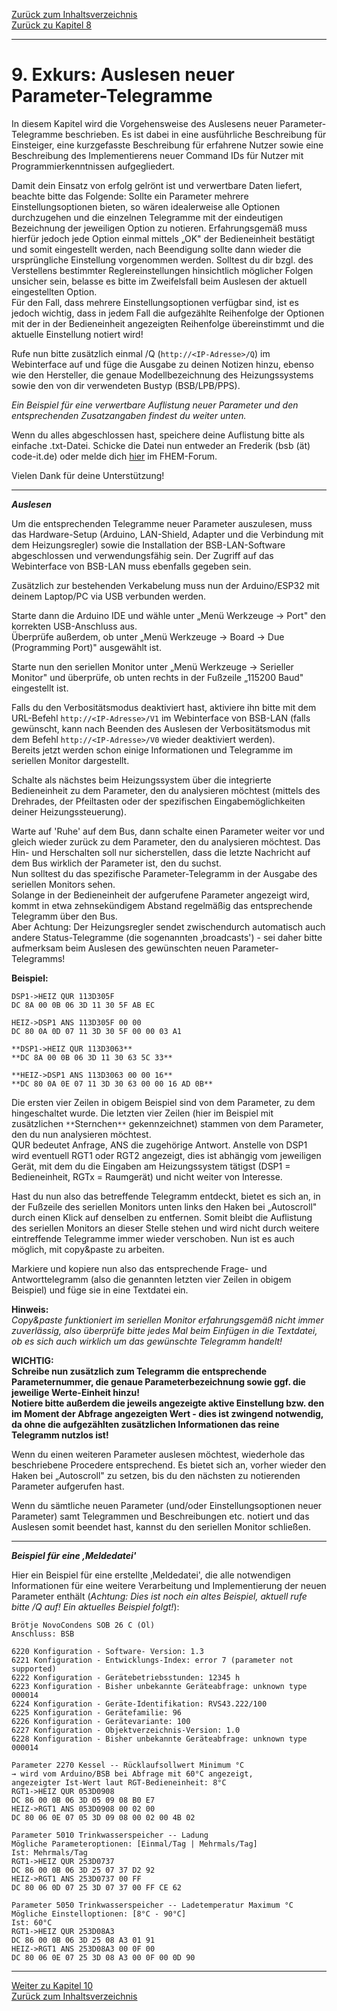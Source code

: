 [Zurück zum Inhaltsverzeichnis](inhaltsverzeichnis.md)  
[Zurück zu Kapitel 8](kap08.md)    
    
---
    
# 9. Exkurs: Auslesen neuer Parameter-Telegramme

In diesem Kapitel wird die Vorgehensweise des Auslesens neuer
Parameter-Telegramme beschrieben. Es ist dabei in eine ausführliche
Beschreibung für Einsteiger, eine kurzgefasste Beschreibung für
erfahrene Nutzer sowie eine Beschreibung des Implementierens neuer
Command IDs für Nutzer mit Programmierkenntnissen aufgegliedert.

Damit dein Einsatz von erfolg gelrönt ist und verwertbare Daten liefert, beachte bitte das Folgende: 
Sollte ein Parameter mehrere Einstellungsoptionen bieten, so wären
idealerweise alle Optionen durchzugehen und die einzelnen Telegramme mit
der eindeutigen Bezeichnung der jeweiligen Option zu notieren.
Erfahrungsgemäß muss hierfür jedoch jede Option einmal mittels „OK" der
Bedieneinheit bestätigt und somit eingestellt werden, nach Beendigung
sollte dann wieder die ursprüngliche Einstellung vorgenommen werden.
Solltest du dir bzgl. des Verstellens bestimmter Reglereinstellungen
hinsichtlich möglicher Folgen unsicher sein, belasse es bitte im
Zweifelsfall beim Auslesen der aktuell eingestellten Option.  
Für den Fall, dass mehrere Einstellungsoptionen verfügbar sind, ist es
jedoch wichtig, dass in jedem Fall die aufgezählte Reihenfolge der
Optionen mit der in der Bedieneinheit angezeigten Reihenfolge
übereinstimmt und die aktuelle Einstellung notiert wird!

Rufe nun bitte zusätzlich einmal /Q (`http://<IP-Adresse>/Q`) im Webinterface
auf und füge die Ausgabe zu deinen Notizen
hinzu, ebenso wie den Hersteller, die genaue Modellbezeichnung des
Heizungssystems sowie den von dir verwendeten Bustyp (BSB/LPB/PPS).

*Ein Beispiel für eine verwertbare Auflistung neuer Parameter und den
entsprechenden Zusatzangaben findest du weiter unten.*

Wenn du alles abgeschlossen hast, speichere deine Auflistung bitte als
einfache .txt-Datei. Schicke die Datei nun entweder an Frederik (bsb (ät) code-it.de) oder melde dich [hier](https://forum.fhem.de/index.php/topic,29762.0.html) im FHEM-Forum.

Vielen Dank für deine Unterstützung!
    
---
    
***Auslesen***  

Um die entsprechenden Telegramme neuer Parameter auszulesen, muss das
Hardware-Setup (Arduino, LAN-Shield, Adapter und die Verbindung mit dem
Heizungsregler) sowie die Installation der BSB-LAN-Software
abgeschlossen und verwendungsfähig sein. Der Zugriff auf das
Webinterface von BSB-LAN muss ebenfalls gegeben sein.

Zusätzlich zur bestehenden Verkabelung muss nun der Arduino/ESP32 mit deinem
Laptop/PC via USB verbunden werden.  

Starte dann die Arduino IDE und wähle unter „Menü Werkzeuge → Port" den
korrekten USB-Anschluss aus.  
Überprüfe außerdem, ob unter „Menü Werkzeuge → Board → Due (Programming Port)" ausgewählt
ist.

Starte nun den seriellen Monitor unter „Menü Werkzeuge → Serieller
Monitor" und überprüfe, ob unten rechts in der Fußzeile „115200 Baud"
eingestellt ist.  

Falls du den Verbositätsmodus deaktiviert hast, aktiviere ihn bitte mit dem URL-Befehl
`http://<IP-Adresse>/V1` im Webinterface von BSB-LAN (falls gewünscht, kann nach Beenden des Auslesen der Verbositätsmodus mit dem Befehl `http://<IP-Adresse>/V0` wieder deaktiviert werden).  
Bereits jetzt
werden schon einige Informationen und Telegramme im seriellen Monitor
dargestellt.  

Schalte als nächstes beim Heizungssystem über die integrierte
Bedieneinheit zu dem Parameter, den du analysieren möchtest (mittels des
Drehrades, der Pfeiltasten oder der spezifischen Eingabemöglichkeiten
deiner Heizungssteuerung).

Warte auf \'Ruhe\' auf dem Bus, dann schalte einen Parameter weiter vor
und gleich wieder zurück zu dem Parameter, den du analysieren möchtest.
Das Hin- und Herschalten soll nur sicherstellen, dass die letzte
Nachricht auf dem Bus wirklich der Parameter ist, den du suchst.  
Nun solltest du das spezifische Parameter-Telegramm in der Ausgabe des
seriellen Monitors sehen.  
Solange in der Bedieneinheit der aufgerufene Parameter angezeigt wird,
kommt in etwa zehnsekündigem Abstand regelmäßig das entsprechende
Telegramm über den Bus.  
Aber Achtung: Der Heizungsregler sendet zwischendurch automatisch auch
andere Status-Telegramme (die sogenannten ‚broadcasts') - sei daher
bitte aufmerksam beim Auslesen des gewünschten neuen
Parameter-Telegramms!

**Beispiel:**
    
```
DSP1->HEIZ QUR 113D305F  
DC 8A 00 0B 06 3D 11 30 5F AB EC  
    
HEIZ->DSP1 ANS 113D305F 00 00  
DC 80 0A 0D 07 11 3D 30 5F 00 00 03 A1  
    
**DSP1->HEIZ QUR 113D3063**  
**DC 8A 00 0B 06 3D 11 30 63 5C 33**  
    
**HEIZ->DSP1 ANS 113D3063 00 00 16**  
**DC 80 0A 0E 07 11 3D 30 63 00 00 16 AD 0B**  
```
    
Die ersten vier Zeilen in obigem Beispiel sind von dem Parameter, zu dem hingeschaltet wurde. Die letzten vier Zeilen (hier im Beispiel mit zusätzlichen `**`Sternchen`**` gekennzeichnet) stammen von dem Parameter, den du nun analysieren möchtest.  
QUR bedeutet Anfrage, ANS die zugehörige Antwort. Anstelle von DSP1 wird eventuell RGT1 oder RGT2 angezeigt, dies ist abhängig vom jeweiligen Gerät, mit dem du die Eingaben am Heizungssystem tätigst (DSP1 = Bedieneinheit, RGTx = Raumgerät) und nicht weiter von Interesse.  

Hast du nun also das betreffende Telegramm entdeckt, bietet es sich an, in der Fußzeile des seriellen Monitors unten links den Haken bei „Autoscroll" durch einen Klick auf denselben zu entfernen. Somit bleibt die Auflistung des seriellen Monitors an dieser Stelle stehen und wird nicht durch weitere eintreffende Telegramme immer wieder verschoben. Nun ist es auch möglich, mit copy&paste zu arbeiten.  

Markiere und kopiere nun also das entsprechende Frage- und Antworttelegramm (also die genannten letzten vier Zeilen in obigem Beispiel) und füge sie in eine Textdatei ein.  
    
**Hinweis:**    
*Copy&paste funktioniert im seriellen Monitor erfahrungsgemäß nicht immer zuverlässig, also überprüfe bitte jedes Mal beim Einfügen in die Textdatei, ob es sich auch wirklich um das gewünschte Telegramm handelt!*  

**WICHTIG:**  
**Schreibe nun zusätzlich zum Telegramm die entsprechende Parameternummer, die genaue Parameterbezeichnung sowie ggf. die jeweilige Werte-Einheit hinzu!**  
**Notiere bitte außerdem die jeweils angezeigte aktive Einstellung bzw. den im Moment der Abfrage angezeigten Wert - dies ist zwingend notwendig, da ohne die aufgezählten zusätzlichen Informationen das reine Telegramm nutzlos ist!**  

Wenn du einen weiteren Parameter auslesen möchtest, wiederhole das beschriebene Procedere entsprechend. Es bietet sich an, vorher wieder den Haken bei „Autoscroll" zu setzen, bis du den nächsten zu notierenden Parameter aufgerufen hast.  

Wenn du sämtliche neuen Parameter (und/oder Einstellungsoptionen neuer Parameter) samt Telegrammen und Beschreibungen etc. notiert und das Auslesen somit beendet hast, kannst du den seriellen Monitor schließen.  
    
---
          
***Beispiel für eine ‚Meldedatei'***

Hier ein Beispiel für eine erstellte ‚Meldedatei', die alle notwendigen Informationen für eine weitere Verarbeitung und Implementierung der neuen Parameter enthält (*Achtung: Dies ist noch ein altes Beispiel, aktuell rufe bitte /Q auf! Ein aktuelles Beispiel folgt!*):  
    
```
Brötje NovoCondens SOB 26 C (Öl)  
Anschluss: BSB  
    
6220 Konfiguration - Software- Version: 1.3  
6221 Konfiguration - Entwicklungs-Index: error 7 (parameter not supported)  
6222 Konfiguration - Gerätebetriebsstunden: 12345 h  
6223 Konfiguration - Bisher unbekannte Geräteabfrage: unknown type 000014  
6224 Konfiguration - Geräte-Identifikation: RVS43.222/100  
6225 Konfiguration - Gerätefamilie: 96  
6226 Konfiguration - Gerätevariante: 100  
6227 Konfiguration - Objektverzeichnis-Version: 1.0  
6228 Konfiguration - Bisher unbekannte Geräteabfrage: unknown type 000014  
    
Parameter 2270 Kessel -- Rücklaufsollwert Minimum °C  
→ wird vom Arduino/BSB bei Abfrage mit 60°C angezeigt,
angezeigter Ist-Wert laut RGT-Bedieneinheit: 8°C  
RGT1->HEIZ QUR 053D0908  
DC 86 00 0B 06 3D 05 09 08 B0 E7  
HEIZ->RGT1 ANS 053D0908 00 02 00  
DC 80 06 0E 07 05 3D 09 08 00 02 00 4B 02  
    
Parameter 5010 Trinkwasserspeicher -- Ladung  
Mögliche Parameteroptionen: [Einmal/Tag | Mehrmals/Tag]  
Ist: Mehrmals/Tag  
RGT1->HEIZ QUR 253D0737  
DC 86 00 0B 06 3D 25 07 37 D2 92  
HEIZ->RGT1 ANS 253D0737 00 FF  
DC 80 06 0D 07 25 3D 07 37 00 FF CE 62  
    
Parameter 5050 Trinkwasserspeicher -- Ladetemperatur Maximum °C  
Mögliche Einstelloptionen: [8°C - 90°C]  
Ist: 60°C  
RGT1->HEIZ QUR 253D08A3  
DC 86 00 0B 06 3D 25 08 A3 01 91  
HEIZ->RGT1 ANS 253D08A3 00 0F 00  
DC 80 06 0E 07 25 3D 08 A3 00 0F 00 0D 90  
```        
     
       
    
---
    
[Weiter zu Kapitel 10](kap10.md)      
[Zurück zum Inhaltsverzeichnis](inhaltsverzeichnis.md)   
    

